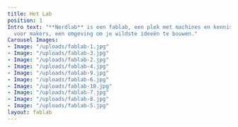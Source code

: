 ```yaml
---
title: Het Lab
position: 1
Intro text: "**Nerdlab** is een fablab, een plek met machines en kennis. Een plaats
  voor makers, een omgeving om je wildste ideeën te bouwen."
Carousel Images:
- Image: "/uploads/fablab-1.jpg"
- Image: "/uploads/fablab-3.jpg"
- Image: "/uploads/fablab-2.jpg"
- Image: "/uploads/fablab-4.jpg"
- Image: "/uploads/fablab-9.jpg"
- Image: "/uploads/fablab-6.jpg"
- Image: "/uploads/fablab-10.jpg"
- Image: "/uploads/fablab-7.jpg"
- Image: "/uploads/fablab-8.jpg"
- Image: "/uploads/fablab-5.jpg"
layout: fablab
---
```


